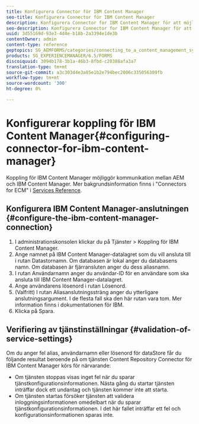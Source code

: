 ```yaml
---
title: Konfigurera Connector för IBM Content Manager
seo-title: Konfigurera Connector för IBM Content Manager
description: Konfigurera Connector for IBM Content Manager för att möjliggöra kommunikation mellan AEM och IBM Content Manager.
seo-description: Konfigurera Connector for IBM Content Manager för att möjliggöra kommunikation mellan AEM och IBM Content Manager.
uuid: 3d55169d-93e3-4d4e-b18b-2a3394e1de3b
contentOwner: admin
content-type: reference
geptopics: SG_AEMFORMS/categories/connecting_to_a_content_management_system
products: SG_EXPERIENCEMANAGER/6.5/FORMS
discoiquuid: 3094b178-3b1a-46b3-8fbd-c20388afa3a7
translation-type: tm+mt
source-git-commit: a3c303d4e3a85e1b2e794bec2006c335056309fb
workflow-type: tm+mt
source-wordcount: '300'
ht-degree: 0%

---
```



# Konfigurerar koppling för IBM Content Manager{#configuring-connector-for-ibm-content-manager}

Koppling för IBM Content Manager möjliggör kommunikation mellan AEM och IBM Content Manager. Mer bakgrundsinformation finns i &quot;Connectors for ECM&quot; i [Services Reference](https://www.adobe.com/go/learn_aemforms_services_63).

## Konfigurera IBM Content Manager-anslutningen {#configure-the-ibm-content-manager-connection}

1. I administrationskonsolen klickar du på Tjänster > Koppling för IBM Content Manager.
1. Ange namnet på IBM Content Manager-datalagret som du vill ansluta till i rutan Datastornamn. Om databasen är lokal anger du databasens namn. Om databasen är fjärransluten anger du dess aliasnamn.
1. I rutan Användarnamn anger du användar-ID för en användare som ska ansluta till IBM Content Manager-datalagret.
1. Ange användarens lösenord i rutan Lösenord.
1. (Valfritt) I rutan Aliasanslutningssträng anger du ytterligare anslutningsargument. I de flesta fall ska den här rutan vara tom. Mer information finns i dokumentationen för IBM.
1. Klicka på Spara.

## Verifiering av tjänstinställningar {#validation-of-service-settings}

Om du anger fel alias, användarnamn eller lösenord för dataStore får du följande resultat beroende på om tjänsten Content Repository Connector för IBM Content Manager körs för närvarande:

* Om tjänsten stoppas visas inget fel när du sparar tjänstkonfigurationsinformationen. Nästa gång du startar tjänsten inträffar dock ett undantag och tjänsten kommer inte att starta.
* Om tjänsten startas försöker tjänsten att validera inloggningsinformationen omedelbart när du sparar tjänstkonfigurationsinformationen. I det här fallet inträffar ett fel och konfigurationsinformationen sparas inte.

